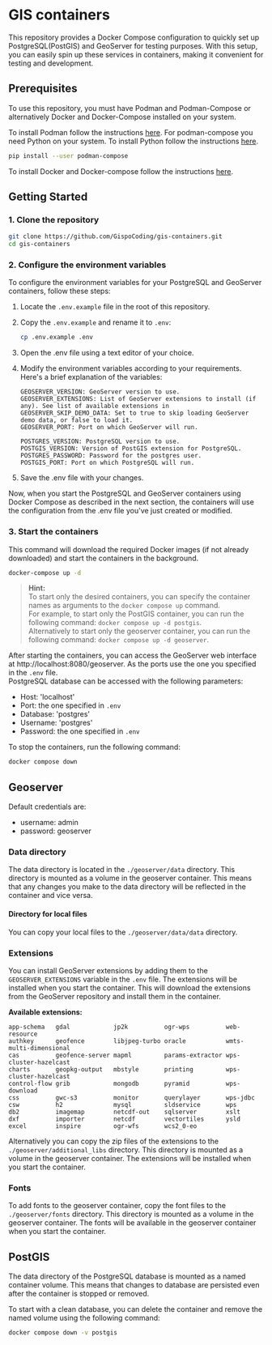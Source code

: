 # GIS containers

This repository provides a Docker Compose configuration to quickly set up PostgreSQL(PostGIS) and GeoServer for testing purposes. With this setup, you can easily spin up these services in containers, making it convenient for testing and development.

## Prerequisites

To use this repository, you must have Podman and Podman-Compose or alternatively Docker and Docker-Compose installed on your system.

To install Podman follow the instructions [here](https://podman.io/getting-started/installation).
For podman-compose you need Python on your system. To install Python follow the instructions [here](https://www.python.org/downloads/).
```bash
pip install --user podman-compose
```

To install Docker and Docker-compose follow the instructions [here](https://docs.docker.com/get-docker/).

## Getting Started

### 1. Clone the repository

```bash
git clone https://github.com/GispoCoding/gis-containers.git
cd gis-containers
```

### 2. Configure the environment variables
To configure the environment variables for your PostgreSQL and GeoServer containers, follow these steps:

1. Locate the `.env.example` file in the root of this repository.
4. Copy the `.env.example` and rename it to `.env`:

    ```bash
    cp .env.example .env
    ```

5. Open the .env file using a text editor of your choice.
6. Modify the environment variables according to your requirements.  
Here's a brief explanation of the variables:

    ```
    GEOSERVER_VERSION: GeoServer version to use.
    GEOSERVER_EXTENSIONS: List of GeoServer extensions to install (if any). See list of available extensions in 
    GEOSERVER_SKIP_DEMO_DATA: Set to true to skip loading GeoServer demo data, or false to load it.
    GEOSERVER_PORT: Port on which GeoServer will run.

    POSTGRES_VERSION: PostgreSQL version to use.
    POSTGIS_VERSION: Version of PostGIS extension for PostgreSQL.
    POSTGRES_PASSWORD: Password for the postgres user.
    POSTGIS_PORT: Port on which PostgreSQL will run.
    ```

7. Save the .env file with your changes.

Now, when you start the PostgreSQL and GeoServer containers using Docker Compose as described in the next section, the containers will use the configuration from the .env file you've just created or modified.


### 3. Start the containers

This command will download the required Docker images (if not already downloaded) and start the containers in the background.
```bash
docker-compose up -d
```

>**Hint:**  
>To start only the desired containers, you can specify the container names as arguments to the `docker compose up` command.  
For example, to start only the PostGIS container, you can run the following command: `docker compose up -d postgis`.  
Alternatively to start only the geoserver container, you can run the following command: `docker compose up -d geoserver`.

After starting the containers, you can access the GeoServer web interface at http://localhost:8080/geoserver. As the ports use the one you specified in the `.env` file.  
PostgreSQL database can be accessed with the following parameters:
- Host: 'localhost'
- Port: the one specified in `.env`
- Database: 'postgres'
- Username: 'postgres'
- Password: the one specified in `.env`


To stop the containers, run the following command:
```bash
docker compose down
```

## Geoserver

Default credentials are:
- username: admin
- password: geoserver

### Data directory

The data directory is located in the `./geoserver/data` directory. This directory is mounted as a volume in the geoserver container. This means that any changes you make to the data directory will be reflected in the container and vice versa.

#### Directory for local files
You can copy your local files to the `./geoserver/data/data` directory.

### Extensions

You can install GeoServer extensions by adding them to the `GEOSERVER_EXTENSIONS` variable in the `.env` file. The extensions will be installed when you start the container. This will download the extensions from the GeoServer repository and install them in the container.

**Available extensions:**
```
app-schema   gdal            jp2k          ogr-wps          web-resource
authkey      geofence        libjpeg-turbo oracle           wmts-multi-dimensional
cas          geofence-server mapml         params-extractor wps-cluster-hazelcast
charts       geopkg-output   mbstyle       printing         wps-cluster-hazelcast
control-flow grib            mongodb       pyramid          wps-download
css          gwc-s3          monitor       querylayer       wps-jdbc
csw          h2              mysql         sldservice       wps
db2          imagemap        netcdf-out    sqlserver        xslt
dxf          importer        netcdf        vectortiles      ysld
excel        inspire         ogr-wfs       wcs2_0-eo
```

Alternatively you can copy the zip files of the extensions to the `./geoserver/additional_libs` directory. This directory is mounted as a volume in the geoserver container. The extensions will be installed when you start the container.

### Fonts
To add fonts to the geoserver container, copy the font files to the `./geoserver/fonts` directory. This directory is mounted as a volume in the geoserver container. The fonts will be available in the geoserver container when you start the container.

## PostGIS

The data directory of the PostgreSQL database is mounted as a named container volume. This means that changes to database are persisted even after the container is stopped or removed.

To start with a clean database, you can delete the container and remove the named volume using the following command:
```bash
docker compose down -v postgis
```
